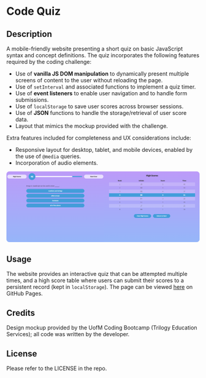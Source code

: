 # Code Quiz

## Description

A mobile-friendly website presenting a short quiz on basic JavaScript syntax and concept definitions. The quiz incorporates the following features required by the coding challenge:
- Use of **vanilla JS DOM manipulation** to dynamically present multiple screens of content to the user without reloading the page.
- Use of `setInterval` and associated functions to implement a quiz timer.
- Use of **event listeners** to enable user navigation and to handle form submissions.
- Use of `localStorage` to save user scores across browser sessions.
- Use of **JSON** functions to handle the storage/retrieval of user score data.
- Layout that mimics the mockup provided with the challenge.

Extra features included for completeness and UX considerations include:
- Responsive layout for desktop, tablet, and mobile devices, enabled by the use of `@media` queries.
- Incorporation of audio elements.
   
   
   
![A screenshot shows an example of a quiz session and an example of a high score view, side-by-side.](assets/images/readme_screenshot.png)
   

## Usage

The website provides an interactive quiz that can be attempted multiple times, and a high score table where users can submit their scores to a persistent record (kept in `localStorage`). The page can be viewed [here](https://binderb.github.io/code-quiz/) on GitHub Pages.

## Credits

Design mockup provided by the UofM Coding Bootcamp (Trilogy Education Services); all code was written by the developer.

## License

Please refer to the LICENSE in the repo.


